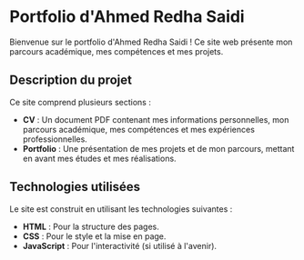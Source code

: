 # Portfolio d'Ahmed Redha Saidi

Bienvenue sur le portfolio d'Ahmed Redha Saidi ! Ce site web présente mon parcours académique, mes compétences et mes projets.

## Description du projet

Ce site comprend plusieurs sections :

- **CV** : Un document PDF contenant mes informations personnelles, mon parcours académique, mes compétences et mes expériences professionnelles.
- **Portfolio** : Une présentation de mes projets et de mon parcours, mettant en avant mes études et mes réalisations.

## Technologies utilisées

Le site est construit en utilisant les technologies suivantes :

- **HTML** : Pour la structure des pages.
- **CSS** : Pour le style et la mise en page.
- **JavaScript** : Pour l'interactivité (si utilisé à l'avenir).
